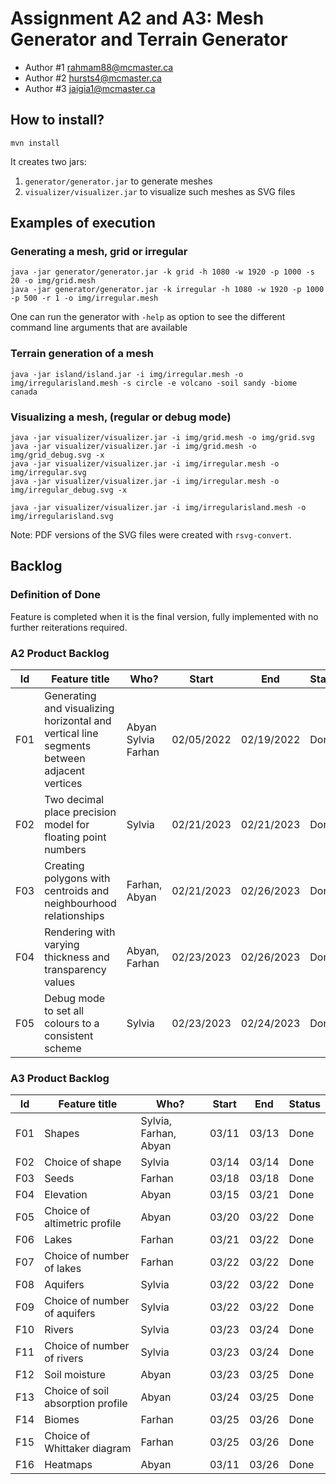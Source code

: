 # Assignment A2 and A3: Mesh Generator and Terrain Generator

- Author #1 rahmam88@mcmaster.ca
- Author #2 hursts4@mcmaster.ca
- Author #3 jaigia1@mcmaster.ca

## How to install?

```
mvn install
```

It creates two jars:

1. `generator/generator.jar` to generate meshes
2. `visualizer/visualizer.jar` to visualize such meshes as SVG files

## Examples of execution

### Generating a mesh, grid or irregular

```
java -jar generator/generator.jar -k grid -h 1080 -w 1920 -p 1000 -s 20 -o img/grid.mesh
java -jar generator/generator.jar -k irregular -h 1080 -w 1920 -p 1000 -p 500 -r 1 -o img/irregular.mesh
```

One can run the generator with `-help` as option to see the different command line arguments that are available

### Terrain generation of a mesh

```
java -jar island/island.jar -i img/irregular.mesh -o img/irregularisland.mesh -s circle -e volcano -soil sandy -biome canada
```

### Visualizing a mesh, (regular or debug mode)

```
java -jar visualizer/visualizer.jar -i img/grid.mesh -o img/grid.svg
java -jar visualizer/visualizer.jar -i img/grid.mesh -o img/grid_debug.svg -x
java -jar visualizer/visualizer.jar -i img/irregular.mesh -o img/irregular.svg
java -jar visualizer/visualizer.jar -i img/irregular.mesh -o img/irregular_debug.svg -x

java -jar visualizer/visualizer.jar -i img/irregularisland.mesh -o img/irregularisland.svg
```

Note: PDF versions of the SVG files were created with `rsvg-convert`.

## Backlog

### Definition of Done

Feature is completed when it is the final version, fully implemented  with no further reiterations required.

### A2 Product Backlog

| Id | Feature title | Who? | Start | End | Status |
|:--:|---------------|------|-------|-----|--------|
| F01 | Generating and visualizing horizontal and vertical line segments between adjacent vertices | Abyan Sylvia Farhan | 02/05/2022 | 02/19/2022 | Done |
| F02 | Two decimal place precision model for floating point numbers | Sylvia | 02/21/2023 | 02/21/2023 | Done |
| F03 | Creating polygons with centroids and neighbourhood relationships | Farhan, Abyan | 02/21/2023 | 02/26/2023 | Done |
| F04 | Rendering with varying thickness and transparency values | Abyan, Farhan | 02/23/2023 | 02/26/2023 | Done |
| F05 | Debug mode to set all colours to a consistent scheme | Sylvia | 02/23/2023 | 02/24/2023 | Done |

### A3 Product Backlog

| Id | Feature title | Who? | Start | End | Status |
|:--:|---------------|------|-------|-----|--------|
| F01 | Shapes | Sylvia, Farhan, Abyan | 03/11 | 03/13 | Done |
| F02 | Choice of shape | Sylvia | 03/14 | 03/14 | Done |
| F03 | Seeds | Farhan | 03/18 | 03/18 | Done |
| F04 | Elevation | Abyan | 03/15 | 03/21 | Done |
| F05 | Choice of altimetric profile | Abyan | 03/20 | 03/22 | Done |
| F06 | Lakes | Farhan | 03/21 | 03/22 | Done |
| F07 | Choice of number of lakes | Farhan | 03/22 | 03/22 | Done |
| F08 | Aquifers | Sylvia | 03/22 | 03/22 | Done |
| F09 | Choice of number of aquifers | Sylvia | 03/22 | 03/22 | Done |
| F10 | Rivers | Sylvia | 03/23 | 03/24 | Done |
| F11 | Choice of number of rivers | Sylvia | 03/23 | 03/24 | Done |
| F12 | Soil moisture | Abyan | 03/23 | 03/25 | Done |
| F13 | Choice of soil absorption profile | Abyan | 03/24 | 03/25 | Done |
| F14 | Biomes | Farhan | 03/25 | 03/26 | Done |
| F15 | Choice of Whittaker diagram | Farhan | 03/25 | 03/26 | Done |
| F16 | Heatmaps | Abyan | 03/11 | 03/26 | Done |
